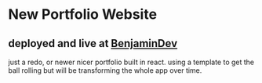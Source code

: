 # New Portfolio Website

## deployed and live at [BenjaminDev](https://www.benjamindev.com) 

just a redo, or newer nicer portfolio built in react. using a template to get the ball rolling but will be transforming the whole app over time.
